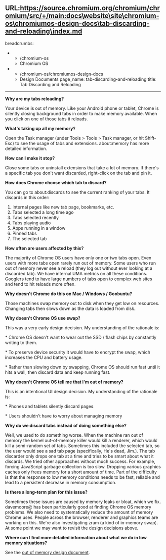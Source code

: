 URL:https://source.chromium.org/chromium/chromium/src/+/main:docs\website\site\chromium-os\chromiumos-design-docs\tab-discarding-and-reloading\index.md
---
breadcrumbs:
- - /chromium-os
  - Chromium OS
- - /chromium-os/chromiumos-design-docs
  - Design Documents
page_name: tab-discarding-and-reloading
title: Tab Discarding and Reloading
---

**Why are my tabs reloading?**

Your device is out of memory. Like your Android phone or tablet, Chrome is
silently closing background tabs in order to make memory available. When you
click on one of those tabs it reloads.

**What's taking up all my memory?**

Open the Task manager (under Tools &gt; Tools &gt; Task manager, or hit
Shift-Esc) to see the usage of tabs and extensions. about:memory has more
detailed information.

**How can I make it stop?**

Close some tabs or uninstall extensions that take a lot of memory. If there's a
specific tab you don't want discarded, right-click on the tab and pin it.

**How does Chrome choose which tab to discard?**

You can go to about:discards to see the current ranking of your tabs. It
discards in this order:

1.  Internal pages like new tab page, bookmarks, etc.
2.  Tabs selected a long time ago
3.  Tabs selected recently
4.  Tabs playing audio
5.  Apps running in a window
6.  Pinned tabs
7.  The selected tab

**How often are users affected by this?**

The majority of Chrome OS users have only one or two tabs open. Even users with
more tabs open rarely run out of memory. Some users who run out of memory never
see a reload (they log out without ever looking at a discarded tab). We have
internal UMA metrics on all these conditions. Googlers tend to have large
numbers of tabs open to complex web sites and tend to hit reloads more often.

**Why doesn't Chrome do this on Mac / Windows / Goobuntu?**

Those machines swap memory out to disk when they get low on resources. Changing
tabs then slows down as the data is loaded from disk.

**Why doesn't Chrome OS use swap?**

This was a very early design decision. My understanding of the rationale is:

\* Chrome OS doesn't want to wear out the SSD / flash chips by constantly
writing to them.

\* To preserve device security it would have to encrypt the swap, which
increases the CPU and battery usage.

\* Rather than slowing down by swapping, Chrome OS should run fast until it hits
a wall, then discard data and keep running fast.

**Why doesn't Chrome OS tell me that I'm out of memory?**

This is an intentional UI design decision. My understanding of the rationale is:

\* Phones and tablets silently discard pages

\* Users shouldn't have to worry about managing memory

**Why do we discard tabs instead of doing something else?**

Well, we used to do something worse. When the machine ran out of memory the
kernel out-of-memory killer would kill a renderer, which would kill a
semi-random set of tabs. Sometimes this included the selected tab, so the user
would see a sad tab page (specifically, He's dead, Jim.). The tab discarder only
drops one tab at a time and tries to be smart about what it discards. We tried
other approaches without much success. For example, forcing JavaScript garbage
collection is too slow. Dropping various graphics caches only frees memory for a
short amount of time. Part of the difficulty is that the response to low memory
conditions needs to be fast, reliable and lead to a persistent decrease in
memory consumption.

**Is there a long-term plan for this issue?**

Sometimes these issues are caused by memory leaks or bloat, which we fix.
davemoore@ has been particularly good at finding Chrome OS memory problems. We
also need to systematically reduce the amount of memory Chrome uses. People
across the browser, renderer and graphics teams are working on this. We're also
investigating zram (a kind of in-memory swap). At some point we may want to
revisit the design decisions above.

**Where can I find more detailed information about what we do in low memory
situations?**

See the [out of memory design
document](/chromium-os/chromiumos-design-docs/out-of-memory-handling).
